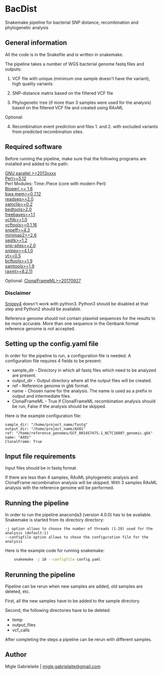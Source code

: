 # BacDist
Snakemake pipeline for bacterial SNP distance, recombination and phylogenetic analysis

## General information

All the code is in the Snakefile and is written in snakemake.

The pipeline takes a number of WGS bacterial genome fastq files and outputs:

1. VCF file with unique (minimum one sample doesn't have the variant), high quality variants
	
2. SNP-distance matrix based on the filtered VCF file
	
3. Phylogenetic tree (if more than 3 samples were used for the analysis) based on the filtered VCF file and created using RAxML

Optional:

4. Recombination event prediction and files 1. and 2. with excluded variants from predicted recombination sites. 

## Required software

Before running the pipeline, make sure that the following programs are installed and added to the path:

[GNU parallel >=2013xxxx](https://www.gnu.org/software/parallel/) <br/>
[Perl>=5.12](https://www.perl.org/) <br/>
Perl Modules: Time::Piece (core with modern Perl) <br/>
[Bioperl >= 1.6](https://bioperl.org/) <br/>
[bwa mem>=0.7.12](http://bio-bwa.sourceforge.net/)<br/>
[readseq>=2.0](http://iubio.bio.indiana.edu/soft/molbio/readseq/java/)<br/>
[samclip>=0.2](https://github.com/tseemann/samclip)<br/>
[bedtools>2.0](https://bedtools.readthedocs.io/en/latest/)<br/>
[freebayes>=1.1](https://github.com/ekg/freebayes)<br/>
[vcflib>=1.0](https://github.com/vcflib/vcflib)<br/>
[vcftools>=0.1.16](http://vcftools.sourceforge.net/)<br/>
[snpeff>=4.3](http://snpeff.sourceforge.net/)<br/>
[minimap2>=2.6](https://github.com/lh3/minimap2)<br/>
[seqtk>=1.2](https://github.com/lh3/seqtk)<br/>
[snp-sites>=2.0](https://github.com/sanger-pathogens/snp-sites)<br/>
[snippy>=4.1.0](https://github.com/tseemann/snippy)<br/>
[vt>=0.5](https://genome.sph.umich.edu/wiki/Vt)<br/>
[bcftools>=1.9](https://samtools.github.io/bcftools/bcftools.html)<br/>
[samtools>=1.9](http://www.htslib.org/doc/samtools.html)<br/>
[raxml>=8.2.11](https://cme.h-its.org/exelixis/software.html)<br/>

Optional:
[ClonalFrameML>=20170927](https://github.com/xavierdidelot/ClonalFrameML)<br/>


### Disclaimer

[Snippy4](https://github.com/tseemann/snippy) doesn't work with python3. Python3 should be disabled at that step and Python2 should be available. 

Reference genome should not contain plasmid sequences for the results to be more accurate. More than one sequence in the Genbank format reference genome is not accepted.

## Setting up the config.yaml file 

In order for the pipeline to run, a configuration file is needed. A configuration file requires 4 fields to be present: 
* sample_dir - Directory in which all fastq files which need to be analyzed are present.
* output_dir - Output directory where all the output files will be created.
* ref - Reference genome in gbk format. 
* name - Chosen name for the analysis. The name is used as a prefix in output and intermediate files.
* ClonalFrameML - True if ClonalFrameML recombination analysis should be run, False if the analysis should be skipped.

Here is the example configuration file:
```
sample_dir: "/home/project_name/fastq"
output_dir: "/home/project_name/AX01"
ref: "/home/reference_genomes/GCF_001457475.1_NCTC10807_genomic.gbk"
name: "AX01"
ClonalFrame: True
```

## Input file requirements

Input files should be in fastq format.

If there are less than 4 samples, RAxML phylogenetic analysis and ClonalFrame recombination analysis will be skipped. With 3 samples RAxML analysis with the reference genome will be performed. 

## Running the pipeline 

In order to run the pipeline anaconda3 (version 4.0.0) has to be available. Snakemake is started from its directory directory:
    
```
-j option allows to choose the number of threads (1-28) used for the analysis (default:1)
--configfile option allows to chose the configuration file for the analysis
```

Here is the example code for running snakemake:

```bash
	snakemake -j 10 --configfile config.yaml 
```

## Rerunning the pipeline 

Pipeline can be rerun when new samples are added, old samples are deleted, etc. 

First, all the new samples have to be added to the sample directory.

Second, the following directories have to be deleted:
* temp
* output_files
* vcf_calls 

After completing the steps a pipeline can be rerun with different samples.

## Author

Migle Gabrielaite | migle.gabrielaite@gmail.com
